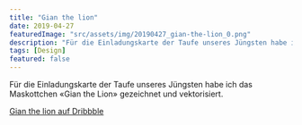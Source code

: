 ```yaml
---
title: "Gian the lion"
date: 2019-04-27
featuredImage: "src/assets/img/20190427_gian-the-lion_0.png"
description: "Für die Einladungskarte der Taufe unseres Jüngsten habe ich das Maskottchen «Gian the Lion» gezeichnet und vektorisiert."
tags: [Design]
featured: false
---
```

Für die Einladungskarte der Taufe unseres Jüngsten habe ich das Maskottchen «Gian the Lion» gezeichnet und vektorisiert.

[Gian the lion auf Dribbble](https://dribbble.com/shots/6401002-Gian-the-lion)
